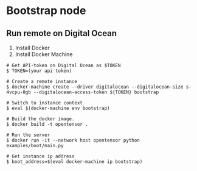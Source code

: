 # Bootstrap node

## Run remote on Digital Ocean
1. Install Docker
1. Install Docker Machine

```
# Get API-token on Digital Ocean as $TOKEN
$ TOKEN=(your api token)

# Create a remote instance
$ docker-machine create --driver digitalocean --digitalocean-size s-4vcpu-8gb --digitalocean-access-token ${TOKEN} bootstrap

# Switch to instance context
$ eval $(docker-machine env bootstrap)

# Build the docker image.
$ docker build -t opentensor .

# Run the server
$ docker run -it --network host opentensor python examples/boot/main.py

# Get instance ip address
$ boot_address=$(eval docker-machine ip bootstrap)
```




